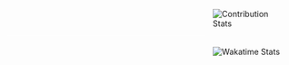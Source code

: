  
<table>
<thead>
<tr>
<td rowspan="2">

![](img/spacer.png)
  
</td>
<td>
      
![Contribution Stats](https://github-readme-stats.vercel.app/api?username=kvaps&show_icons=true&include_all_commits=true&custom_title=GitHub+Stats)
      
</td>
</tr>
<tr>
<td>
      
![Wakatime Stats](https://github-readme-stats.vercel.app/api/wakatime?username=@kvaps)
      
</td>
</tr>
</thead>
</table>

